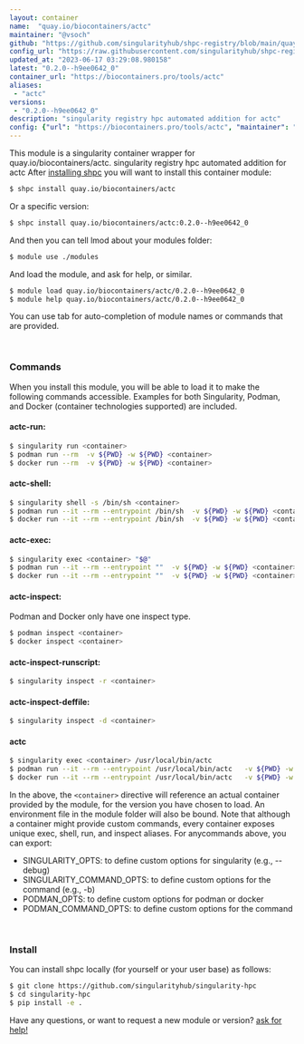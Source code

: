 ```yaml
---
layout: container
name:  "quay.io/biocontainers/actc"
maintainer: "@vsoch"
github: "https://github.com/singularityhub/shpc-registry/blob/main/quay.io/biocontainers/actc/container.yaml"
config_url: "https://raw.githubusercontent.com/singularityhub/shpc-registry/main/quay.io/biocontainers/actc/container.yaml"
updated_at: "2023-06-17 03:29:08.980158"
latest: "0.2.0--h9ee0642_0"
container_url: "https://biocontainers.pro/tools/actc"
aliases:
 - "actc"
versions:
 - "0.2.0--h9ee0642_0"
description: "singularity registry hpc automated addition for actc"
config: {"url": "https://biocontainers.pro/tools/actc", "maintainer": "@vsoch", "description": "singularity registry hpc automated addition for actc", "latest": {"0.2.0--h9ee0642_0": "sha256:6dbd50ab8bd39f6b3e8a7dc18075b799e77e39035b5c963535b06864e671c261"}, "tags": {"0.2.0--h9ee0642_0": "sha256:6dbd50ab8bd39f6b3e8a7dc18075b799e77e39035b5c963535b06864e671c261"}, "docker": "quay.io/biocontainers/actc", "aliases": {"actc": "/usr/local/bin/actc"}}
---
```


This module is a singularity container wrapper for quay.io/biocontainers/actc.
singularity registry hpc automated addition for actc
After [installing shpc](#install) you will want to install this container module:


```bash
$ shpc install quay.io/biocontainers/actc
```

Or a specific version:

```bash
$ shpc install quay.io/biocontainers/actc:0.2.0--h9ee0642_0
```

And then you can tell lmod about your modules folder:

```bash
$ module use ./modules
```

And load the module, and ask for help, or similar.

```bash
$ module load quay.io/biocontainers/actc/0.2.0--h9ee0642_0
$ module help quay.io/biocontainers/actc/0.2.0--h9ee0642_0
```

You can use tab for auto-completion of module names or commands that are provided.

<br>

### Commands

When you install this module, you will be able to load it to make the following commands accessible.
Examples for both Singularity, Podman, and Docker (container technologies supported) are included.

#### actc-run:

```bash
$ singularity run <container>
$ podman run --rm  -v ${PWD} -w ${PWD} <container>
$ docker run --rm  -v ${PWD} -w ${PWD} <container>
```

#### actc-shell:

```bash
$ singularity shell -s /bin/sh <container>
$ podman run --it --rm --entrypoint /bin/sh  -v ${PWD} -w ${PWD} <container>
$ docker run --it --rm --entrypoint /bin/sh  -v ${PWD} -w ${PWD} <container>
```

#### actc-exec:

```bash
$ singularity exec <container> "$@"
$ podman run --it --rm --entrypoint ""  -v ${PWD} -w ${PWD} <container> "$@"
$ docker run --it --rm --entrypoint ""  -v ${PWD} -w ${PWD} <container> "$@"
```

#### actc-inspect:

Podman and Docker only have one inspect type.

```bash
$ podman inspect <container>
$ docker inspect <container>
```

#### actc-inspect-runscript:

```bash
$ singularity inspect -r <container>
```

#### actc-inspect-deffile:

```bash
$ singularity inspect -d <container>
```


#### actc

```bash
$ singularity exec <container> /usr/local/bin/actc
$ podman run --it --rm --entrypoint /usr/local/bin/actc   -v ${PWD} -w ${PWD} <container> -c " $@"
$ docker run --it --rm --entrypoint /usr/local/bin/actc   -v ${PWD} -w ${PWD} <container> -c " $@"
```



In the above, the `<container>` directive will reference an actual container provided
by the module, for the version you have chosen to load. An environment file in the
module folder will also be bound. Note that although a container
might provide custom commands, every container exposes unique exec, shell, run, and
inspect aliases. For anycommands above, you can export:

 - SINGULARITY_OPTS: to define custom options for singularity (e.g., --debug)
 - SINGULARITY_COMMAND_OPTS: to define custom options for the command (e.g., -b)
 - PODMAN_OPTS: to define custom options for podman or docker
 - PODMAN_COMMAND_OPTS: to define custom options for the command

<br>

### Install

You can install shpc locally (for yourself or your user base) as follows:

```bash
$ git clone https://github.com/singularityhub/singularity-hpc
$ cd singularity-hpc
$ pip install -e .
```

Have any questions, or want to request a new module or version? [ask for help!](https://github.com/singularityhub/singularity-hpc/issues)